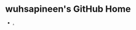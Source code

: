 # wuhsapineen's GitHub Home

-   [.][1]

<!-- Reference-Style Links -->
[1]: (./README.md) "README"

